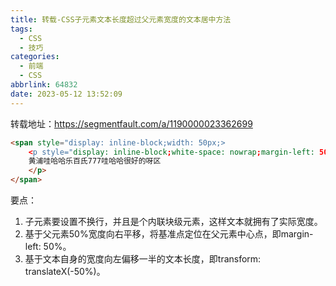 ```yaml
---
title: 转载-CSS子元素文本长度超过父元素宽度的文本居中方法
tags:
  - CSS
  - 技巧
categories:
  - 前端
  - CSS
abbrlink: 64832
date: 2023-05-12 13:52:09
---
```


转载地址：<https://segmentfault.com/a/1190000023362699>

```html
<span style="display: inline-block;width: 50px;>
    <p style="display: inline-block;white-space: nowrap;margin-left: 50%;transform: translateX(-50%);">
    黄浦哇哈哈乐百氏777哇哈哈很好的呀区
    </p>
</span>
```

要点：

1. 子元素要设置不换行，并且是个内联块级元素，这样文本就拥有了实际宽度。
2. 基于父元素50%宽度向右平移，将基准点定位在父元素中心点，即margin-left: 50%。
3. 基于文本自身的宽度向左偏移一半的文本长度，即transform: translateX(-50%)。
